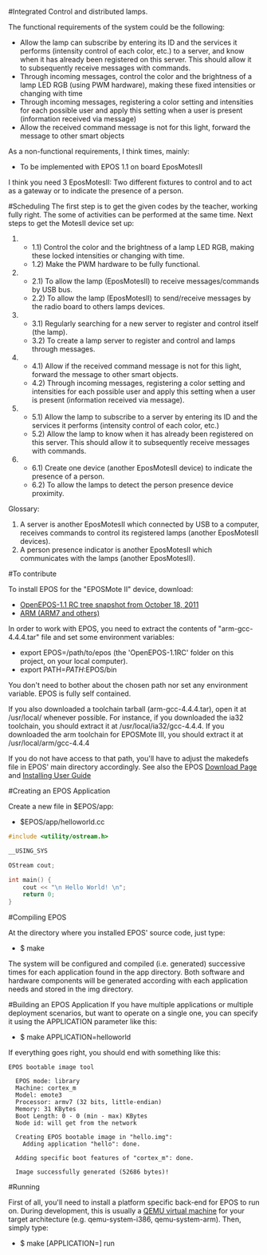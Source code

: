 #Integrated Control and distributed lamps.


The functional requirements of the system could be the following:
- Allow the lamp can subscribe by entering its ID and the services it performs (intensity control of each color, etc.) to a server, and know when it has already been registered on this server. This should allow it to subsequently receive messages with commands.
- Through incoming messages, control the color and the brightness of a lamp LED RGB (using PWM hardware), making these fixed intensities or changing with time
- Through incoming messages, registering a color setting and intensities for each possible user and apply this setting when a user is present (information received via message)
- Allow the received command message is not for this light, forward the message to other smart objects

As a non-functional requirements, I think times, mainly:
- To be implemented with EPOS 1.1 on board EposMotesII

I think you need 3 EposMotesII: Two different fixtures to control and to act as a gateway or to indicate the presence of a person.


#Scheduling
The first step is to get the given codes by the teacher, working fully right. The some of activities
can be performed at the same time. Next steps to get the MotesII device set up:

1. * 1.1) Control the color and the brightness of a lamp LED RGB, making these locked
    intensities or changing with time.
   * 1.2) Make the PWM hardware to be fully functional.

1. * 2.1) To allow the lamp (EposMotesII) to receive messages/commands by USB bus.
   * 2.2) To allow the lamp (EposMotesII) to send/receive messages by the radio board to others lamps devices.

2. * 3.1) Regularly searching for a new server to register and control itself (the lamp).
   * 3.2) To create a lamp server to register and control and lamps through messages.

3. * 4.1) Allow if the received command message is not for this light, forward the message to
    other smart objects.
   * 4.2) Through incoming messages, registering a color setting and intensities for each possible
    user and apply this setting when a user is present (information received via message).

4. * 5.1) Allow the lamp to subscribe to a server by entering its ID and the services it performs
    (intensity control of each color, etc.)
   * 5.2) Allow the lamp to know when it has already been registered on this server. This should
    allow it to subsequently receive messages with commands.

5. * 6.1) Create one device (another EposMotesII device) to indicate the presence of a person.
   * 6.2) To allow the lamps to detect the person presence device proximity.


Glossary:

1. A server is another EposMotesII which connected by USB to a computer, receives commands to
    control its registered lamps (another EposMotesII devices).
2. A person presence indicator is another EposMotesII which communicates with the lamps
    (another EposMotesII).


#To contribute

To install EPOS for the "EPOSMote II" device, download:
* [OpenEPOS-1.1 RC tree snapshot from October 18, 2011](https://github.com/evandrocoan/INE5412_EposMotesII_Final_Project/archive/master.zip)
* [ARM (ARM7 and others)](http://epos.lisha.ufsc.br/dl88)


In order to work with EPOS, you need to extract the contents of "arm-gcc-4.4.4.tar" file and set some environment variables:
* export EPOS=/path/to/epos (the 'OpenEPOS-1.1RC' folder on this project, on your local computer).
* export PATH=$PATH:$EPOS/bin


You don't need to bother about the chosen path nor set any environment variable. EPOS is fully self contained.

If you also downloaded a toolchain tarball (arm-gcc-4.4.4.tar), open it at /usr/local/<architecture> whenever possible. For instance, if you downloaded the ia32 toolchain, you should extract it at /usr/local/ia32/gcc-4.4.4. 
If you downloaded the arm toolchain for EPOSMote III, you should extract it at /usr/local/arm/gcc-4.4.4

If you do not have access to that path, you'll have to adjust the makedefs file in EPOS' main directory accordingly. See also the EPOS [Download Page](http://epos.lisha.ufsc.br/EPOS+Software) and [Installing User Guide](http://epos.lisha.ufsc.br/EPOS+User+Guide#Installing)


#Creating an EPOS Application

Create a new file in $EPOS/app:
* $EPOS/app/helloworld.cc

```cpp
#include <utility/ostream.h>

__USING_SYS

OStream cout;

int main() {
    cout << "\n Hello World! \n";
    return 0;
}
```

#Compiling EPOS

At the directory where you installed EPOS' source code, just type:

* $ make


The system will be configured and compiled (i.e. generated) successive times for each application found in the app directory. Both software and hardware components will be generated according with each application needs and stored in the img directory.


#Building an EPOS Application
If you have multiple applications or multiple deployment scenarios, but want to operate on a single one, you can specify it using the APPLICATION parameter like this:

* $ make APPLICATION=helloworld


If everything goes right, you should end with something like this:
```
EPOS bootable image tool

  EPOS mode: library
  Machine: cortex_m
  Model: emote3
  Processor: armv7 (32 bits, little-endian)
  Memory: 31 KBytes
  Boot Length: 0 - 0 (min - max) KBytes
  Node id: will get from the network

  Creating EPOS bootable image in "hello.img":
    Adding application "hello": done.

  Adding specific boot features of "cortex_m": done.

  Image successfully generated (52686 bytes)!
  ```


#Running

First of all, you'll need to install a platform specific back-end for
EPOS to run on. During development, this is usually a
[QEMU virtual machine](http://www.qemu.org/) for your target architecture
(e.g. qemu-system-i386, qemu-system-arm). Then, simply type:

* $ make [APPLICATION=<application>] run
